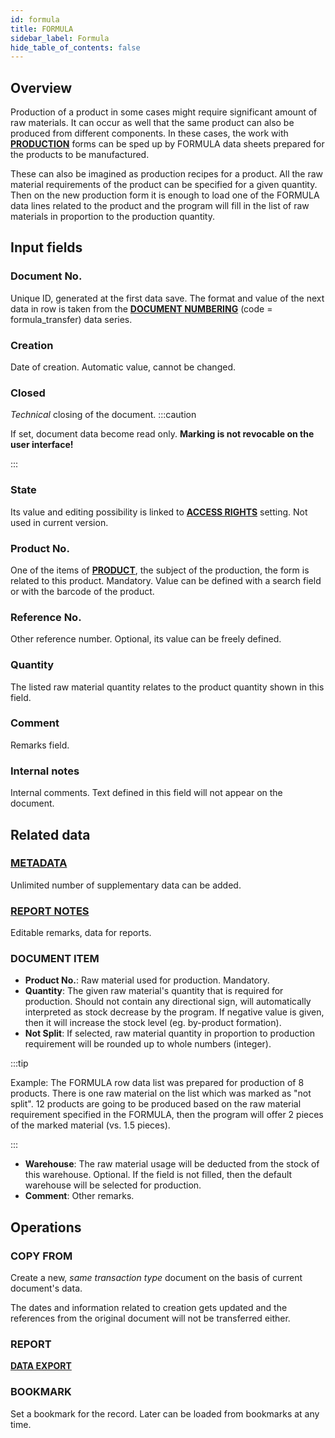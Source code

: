 ```yaml
---
id: formula
title: FORMULA
sidebar_label: Formula
hide_table_of_contents: false
---
```


## Overview

Production of a product in some cases might require significant amount of raw materials. It can occur as well that the same product can also be produced from different components. In these cases, the work with [**PRODUCTION**](production) forms can be sped up by FORMULA data sheets prepared for the products to be manufactured.

These can also be imagined as production recipes for a product. All the raw material requirements of the product can be specified for a given quantity. Then on the new production form it is enough to load one of the FORMULA data lines related to the product and the program will fill in the list of raw materials in proportion to the production quantity.

## Input fields

### Document No.
Unique ID, generated at the first data save. The format and value of the next data in row is taken from the [**DOCUMENT NUMBERING**](numberdef) (code = formula_transfer) data series.

### Creation
Date of creation. Automatic value, cannot be changed.

### Closed
*Technical* closing of the document.
:::caution

If set, document data become read only. **Marking is not revocable on the user interface!**

:::

### State
Its value and editing possibility is linked to [**ACCESS RIGHTS**](usergroup#supervisor) setting. Not used in current version.

### Product No.
One of the items of [**PRODUCT**](product), the subject of the production, the form is related to this product. Mandatory. Value can be defined with a search field or with the barcode of the product.

### Reference No.
Other reference number. Optional, its value can be freely defined.

### Quantity
The listed raw material quantity relates to the product quantity shown in this field.
                
### Comment
Remarks field.

### Internal notes
Internal comments. Text defined in this field will not appear on the document.

## Related data

### [**METADATA**](metadata)
Unlimited number of supplementary data can be added.

### [**REPORT NOTES**](notes)
Editable remarks, data for reports.

### DOCUMENT ITEM 
- **Product No.**: Raw material used for production. Mandatory.
- **Quantity**: The given raw material's quantity that is required for production. Should not contain any directional sign, will automatically interpreted as stock decrease by the program. If negative value is given, then it will increase the stock level (eg. by-product formation).
- **Not Split**: If selected, raw material quantity in proportion to production requirement will be rounded up to whole numbers (integer).

:::tip

Example: The FORMULA row data list was prepared for production of 8 products. There is one raw material on the list which was marked as "not split". 12 products are going to be produced based on the raw material requirement specified in the FORMULA, then the program will offer 2 pieces of the marked material (vs. 1.5 pieces).

:::

- **Warehouse**: The raw material usage will be deducted from the stock of this warehouse. Optional. If the field is not filled, then the default warehouse will be selected for production.
- **Comment**: Other remarks.

## Operations

### COPY FROM
Create a new, *same transaction type* document on the basis of current document's data. 

The dates and information related to creation gets updated and the references from the original document will not be transferred either.

### REPORT
[**DATA EXPORT**](export)

### BOOKMARK
Set a bookmark for the record. Later can be loaded from bookmarks at any time.

